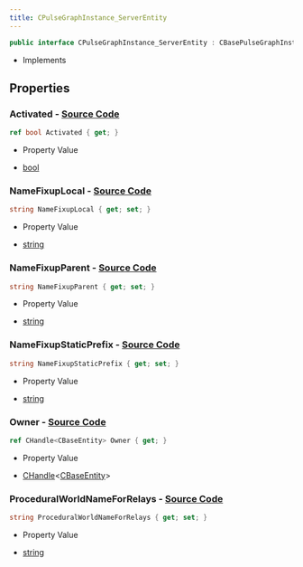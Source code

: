 ```yaml
---
title: CPulseGraphInstance_ServerEntity
---
```


```csharp
public interface CPulseGraphInstance_ServerEntity : CBasePulseGraphInstance, ISchemaClass<CBasePulseGraphInstance>, ISchemaClass<CPulseGraphInstance_ServerEntity>, ISchemaField, ISchemaClass, INativeHandle
```

- Implements

## Properties

### **Activated** - [Source Code](https://github.com/swiftly-solution/swiftlys2/blob/main/managed/src/SwiftlyS2.Generated/Schemas/Interfaces/CPulseGraphInstance_ServerEntity.cs#L18)

```csharp
ref bool Activated { get; }
```

- Property Value

- [bool](https://learn.microsoft.com/dotnet/api/system.boolean)

### **NameFixupLocal** - [Source Code](https://github.com/swiftly-solution/swiftlys2/blob/main/managed/src/SwiftlyS2.Generated/Schemas/Interfaces/CPulseGraphInstance_ServerEntity.cs#L24)

```csharp
string NameFixupLocal { get; set; }
```

- Property Value

- [string](https://learn.microsoft.com/dotnet/api/system.string)

### **NameFixupParent** - [Source Code](https://github.com/swiftly-solution/swiftlys2/blob/main/managed/src/SwiftlyS2.Generated/Schemas/Interfaces/CPulseGraphInstance_ServerEntity.cs#L22)

```csharp
string NameFixupParent { get; set; }
```

- Property Value

- [string](https://learn.microsoft.com/dotnet/api/system.string)

### **NameFixupStaticPrefix** - [Source Code](https://github.com/swiftly-solution/swiftlys2/blob/main/managed/src/SwiftlyS2.Generated/Schemas/Interfaces/CPulseGraphInstance_ServerEntity.cs#L20)

```csharp
string NameFixupStaticPrefix { get; set; }
```

- Property Value

- [string](https://learn.microsoft.com/dotnet/api/system.string)

### **Owner** - [Source Code](https://github.com/swiftly-solution/swiftlys2/blob/main/managed/src/SwiftlyS2.Generated/Schemas/Interfaces/CPulseGraphInstance_ServerEntity.cs#L16)

```csharp
ref CHandle<CBaseEntity> Owner { get; }
```

- Property Value

- [CHandle](/docs/api/shared/natives/chandle-1)<[CBaseEntity](/docs/api/shared/schemadefinitions/cbaseentity)>

### **ProceduralWorldNameForRelays** - [Source Code](https://github.com/swiftly-solution/swiftlys2/blob/main/managed/src/SwiftlyS2.Generated/Schemas/Interfaces/CPulseGraphInstance_ServerEntity.cs#L26)

```csharp
string ProceduralWorldNameForRelays { get; set; }
```

- Property Value

- [string](https://learn.microsoft.com/dotnet/api/system.string)


